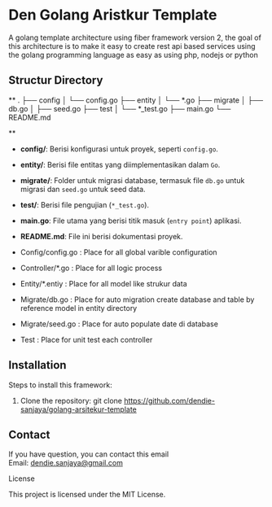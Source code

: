 # Den Golang Aristkur Template 

A golang template architecture using fiber framework version 2, the goal of this architecture is to make it easy to create rest api based services using the golang programming language as easy as using php, nodejs or python

## Structur Directory

**
.
├── config
│   └── config.go
├── entity
│   └── *.go
├── migrate
│   ├── db.go
│   ├── seed.go
├── test
│   └── *_test.go
├── main.go
└── README.md

**

- **config/**: Berisi konfigurasi untuk proyek, seperti `config.go`.
- **entity/**: Berisi file entitas yang diimplementasikan dalam `Go`.
- **migrate/**: Folder untuk migrasi database, termasuk file `db.go` untuk migrasi dan `seed.go` untuk seed data.
- **test/**: Berisi file pengujian (`*_test.go`).
- **main.go**: File utama yang berisi titik masuk (`entry point`) aplikasi.
- **README.md**: File ini berisi dokumentasi proyek.

- Config/config.go  : Place for all global varible configuration 
- Controller/*.go   : Place for all logic process
- Entity/*.entiy    : Place for all model like strukur data
- Migrate/db.go     : Place for auto migration create database and table by reference model  in entity directory
- Migrate/seed.go   : Place for auto populate date di database
- Test              : Place for unit test each controller 

## Installation

Steps to install this framework:

1. Clone the repository:
   git clone https://github.com/dendie-sanjaya/golang-arsitekur-template

##  Contact

If you have question, you can contact this email   
Email: dendie.sanjaya@gmail.com


License

This project is licensed under the MIT License.
